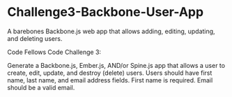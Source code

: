 Challenge3-Backbone-User-App
============================
A barebones Backbone.js web app that allows adding, editing, updating, and deleting users.

Code Fellows Code Challenge 3: 

Generate a Backbone.js, Ember.js, AND/or Spine.js app that allows a user to create, edit, update, and destroy (delete) users.
Users should have first name, last name, and email address fields. First name is required. Email should be a valid email.
